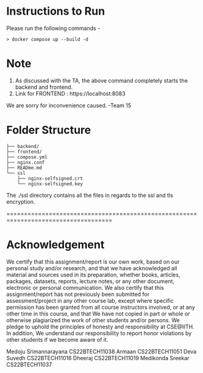 # Instructions to Run
Please run the following commands -
```
> docker compose up --build -d
```

# Note
1. As discussed with the TA, the above command completely starts the backend and frontend.
2. Link for FRONTEND : https://localhost:8083

We are sorry for inconvenience caused.
-Team 15

# Folder Structure
```
├── backend/
├── frontend/
├── compose.yml
├── nginx.conf
├── READme.md
└── ssl
    ├── nginx-selfsigned.crt
    └── nginx-selfsigned.key
```

The ./ssl directory contains all the files in regards to the ssl and tls encryption. 


====================================================================================
# Acknowledgement
We certify that this assignment/report is our own work, based on our personal study and/or research, and that we have acknowledged all material and sources used in its preparation, whether books, articles, packages, datasets, reports, lecture notes, or any other document, electronic or personal communication. We also certify that this assignment/report has not previously been submitted for assessment/project in any other course lab, except where specific permission has been granted from all course instructors involved, or at any other time in this course, and that We have not copied in part or whole or otherwise plagiarized the work of other students and/or persons. We pledge to uphold the principles of honesty and responsibility at CSE@IITH. In addition, We understand our responsibility to report honor violations by other students if we become aware of it. 


Medoju Srimannarayana CS22BTECH11038
Armaan CS22BTECH11051
Deva Suvedh CS22BTECH11016
Dheeraj CS22BTECH11019
Medikonda Sreekar CS22BTECH11037
